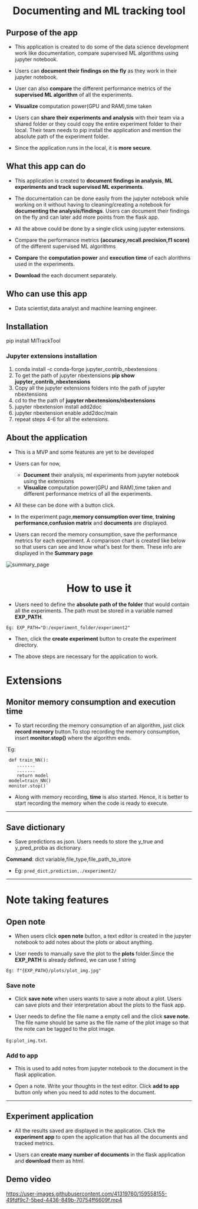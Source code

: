 <h1 style="text-align:center"> Documenting and ML tracking tool</h1> 

## Purpose of the app

- This application is created to do some of the data science development work like documentation, compare supervised ML algorithms using jupyter notebook.

- Users can **document their findings on the fly** as they work in their jupyter notebook. 

- User can also **compare** the different performance metrics of the **supervised ML algorithm** of all the experiments.

- **Visualize** computation power(GPU and RAM),time taken 

- Users can **share their experiments and analysis** with their team via a shared folder or they could copy the entire experiment folder to their local. Their team needs to pip install the application and mention the absolute path of the experiment folder.

- Since the application runs in the local, it is **more secure**.


## What this app can do

- This application is created to **document findings in analysis**, **ML experiments and track supervised ML experiments**.

- The documentation can be done easily from the jupyter notebook while working on it without having to cleaning/creating a notebook for **documenting the analysis/findings**. Users can document their findings on the fly and can later add more points from the flask app.

- All the above could be done by a single click using jupyter extensions.

- Compare the performance metrics **(accuracy,recall.precision,f1 score)** of the different supervised ML algorithms

- **Compare** the **computation power** and **execution time** of each alorithms used in the experiments.

- **Download** the each document separately. 

## Who can use this app

- Data scientist,data analyst and machine learning engineer.

## Installation

pip install MlTrackTool

### Jupyter extensions installation
1. conda install -c conda-forge jupyter_contrib_nbextensions
2. To get the path of jupyter nbextensions **pip show jupyter_contrib_nbextensions**
3. Copy all the jupyter extensions folders into the path of jupyter nbextensions
4. cd to the the path of **jupyter nbextensions/nbextensions**
5.  jupyter nbextension install add2doc
6. jupyter nbextension enable add2doc/main
7. repeat steps 4-6 for all the extensions.

## About the application

- This is a MVP and some features are yet to be developed

- Users can for now,

    - **Document** their analysis, ml experiments from jupyter notebook using the extensions
    - **Visualize** computation power(GPU and RAM),time taken and different performance metrics of all the experiments.

- All these can be done with a button click.





- In the experiment page,**memory consumption over time**, **training performance**,**confusion matrix** and **documents** are displayed.

- Users can record the memory consumption, save the performance metrics for each experiment. A comparison chart is created like below so that users can see and know what's best for them. These info are displayed in the **Summary page**


![summary_page](https://user-images.githubusercontent.com/41319760/159867937-e6897f02-2ab6-4e02-a42f-bd6d53f4f274.jpg)


<h1 style="text-align:center;">How to use it</h1>

- Users need to define the **absolute path of the folder** that would contain all the experiments. The path must be stored in a variable named **EXP_PATH**.

`Eg: EXP_PATH="D:/experiment_folder/experiment2"`

- Then, click the **create experiment** button to create the experiment directory.

- The above steps are necessary for the application to work.

# Extensions

## Monitor memory consumption and execution time

- To start recording the memory consumption of an algorithm, just click **record memory** button.To stop recording the memory consumption, insert **monitor.stop()** where the algorithm ends.

`Eg: 

     def train_NN():
        .......
        .......
        return model
     model=train_NN()
     monitor.stop()`

- Along with memory recording, **time** is also started. Hence, it is better to start recording the memory when the code is ready to execute.


--------------------------------------------------------------------------------------------------------------------------------

## Save dictionary

- Save predictions as json. Users needs to store the y_true and y_pred_proba as dictionary.

**Command**: dict variable,file_type,file_path_to_store

   - Eg: `pred_dict,prediction,./experiment2/`

--------------------------------------------------------------------------------------------------------------------------------

# Note taking features

## Open note

- When users click **open note** button, a text editor is created in the jupyter notebook to add notes about the plots or about anything.

- User needs to manually save the plot to the **plots** folder.Since the **EXP_PATH** is already defined, we can use f string

`Eg: f"{EXP_PATH}/plots/plot_img.jpg"`

### Save note

- Click **save note** when users wants to save a note about a plot. Users can save plots and their interpretation about the plots to the flask app.

- User needs to define the file name a empty cell and the click **save note**. The file name should be same as the file name of the plot image so that the note can be tagged to the plot image.

`Eg:plot_img.txt`.

### Add to app

- This is used to add notes from jupyter notebook to the document in the flask application.

- Open a note. Write your thoughts in the text editor. Click **add to app** button only when you need to add notes to the document.



--------------------------------------------------------------------------------------------------------------------------------

## Experiment application

- All the results saved are displayed in the application. Click the **experiment app** to open the application that has all the documents and tracked metrics. 

- Users can **create many number of documents** in the flask application and **download** them as html.

## Demo video

https://user-images.githubusercontent.com/41319760/159558155-49fdf9c7-5bed-4436-849b-70754ff6609f.mp4


